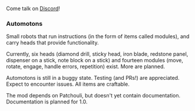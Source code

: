 Come talk on [Discord](https://www.discord.gg/n3JFkVk "Automotons Discord")!

### Automotons
Small robots that run instructions (in the form of items called modules), and carry heads that provide functionality.

Currently, six heads (diamond drill, sticky head, iron blade, redstone panel, dispenser on a stick, note block on a stick) and fourteen modules (move, rotate, engage, handle errors, repetition) exist.
More are planned.

Automotons is still in a buggy state. Testing (and PRs!) are appreciated. Expect to encounter issues. All items are craftable.

The mod depends on Patchouli, but doesn't yet contain documentation. Documentation is planned for 1.0.
